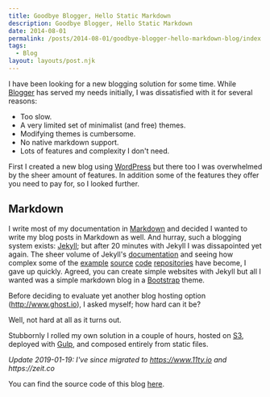 ```yaml
---
title: Goodbye Blogger, Hello Static Markdown
description: Goodbye Blogger, Hello Static Markdown
date: 2014-08-01
permalink: /posts/2014-08-01/goodbye-blogger-hello-markdown-blog/index.html
tags:
  - Blog
layout: layouts/post.njk
---
```


I have been looking for a new blogging solution for some time. While [Blogger](http://www.blogger.com) has served my needs initially, I was dissatisfied with it for several reasons:

- Too slow.
- A very limited set of minimalist (and free) themes.
- Modifying themes is cumbersome.
- No native markdown support.
- Lots of features and complexity I don't need.

First I created a new blog using [WordPress](http://wordpress.com/) but there too I was overwhelmed by the sheer amount of features. In addition some of the features they offer you need to pay for, so I looked further.

## Markdown

I write most of my documentation in [Markdown](http://daringfireball.net/projects/markdown/syntax) and decided I wanted to write my blog posts in Markdown as well. And hurray, such a blogging system exists: [Jekyll](http://jekyllrb.com/); but after 20 minutes with Jekyll I was dissapointed yet again. The sheer volume of Jekyll's [documentation](http://jekyllrb.com/docs/home/) and seeing how complex some of the [example](https://github.com/edhedges/edhedges.github.com/tree/dev) [source](https://github.com/dueyfinster/dueyfinster-old.github.io) [code](https://github.com/github/training.github.com/tree/7049d7532a6856411e34046aedfce43a4afaf424) [repositories](https://github.com/rsms/rsms.github.com) have become, I gave up quickly. Agreed, you can create simple websites with Jekyll but all I wanted was a simple markdown blog in a [Bootstrap](http://getbootstrap.com/) theme.

Before deciding to evaluate yet another blog hosting option (http://www.ghost.io), I asked myself; how hard can it be?

Well, not hard at all as it turns out.

Stubbornly I rolled my own solution in a couple of hours, hosted on [S3](http://aws.amazon.com/s3/), deployed with [Gulp](http://gulpjs.com/), and composed entirely from static files.

_Update 2019-01-19: I've since migrated to https://www.11ty.io and https://zeit.co_

You can find the source code of this blog [here](https://github.com/nielskrijger/blog).
